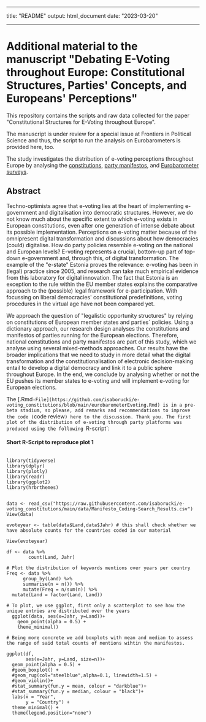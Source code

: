 ------------------------------------------------------------------------

title: "README" output: html_document date: "2023-03-20"

------------------------------------------------------------------------

# Additional material to the manuscript "Debating E-Voting throughout Europe: Constitutional Structures, Parties' Concepts, and Europeans' Perceptions"

This repository contains the scripts and raw data collected for the paper "Constitutional Structures for E-Voting throughout Europe".

The manuscript is under review for a special issue at Frontiers in Political Science and thus, the script to run the analysis on Eurobarometers is provided here, too.

The study investigates the distribution of e-voting perceptions throughout Europe by analysing the [constitutions](https://github.com/isaborucki/e-voting_constitutions/tree/main/data), [party manifestos](https://github.com/isaborucki/e-voting_constitutions/tree/main/data), and [Eurobarometer surveys](https://search.gesis.org/research_data/ZA6653).

## Abstract

Techno-optimists agree that e-voting lies at the heart of implementing e-government and digitalisation into democratic structures. However, we do not know much about the specific extent to which e-voting exists in European constitutions, even after one generation of intense debate about its possible implementation. Perceptions on e-voting matter because of the omnipresent digital transformation and discussions about how democracies (could) digitalise. How do party policies resemble e-voting on the national and European levels? E-voting represents a crucial, bottom-up part of top-down e-government and, through this, of digital transformation. The example of the "e-state" Estonia proves the relevance: e-voting has been in (legal) practice since 2005, and research can take much empirical evidence from this laboratory for digital innovation. The fact that Estonia is an exception to the rule within the EU member states explains the comparative approach to the (possible) legal framework for e-participation. With focussing on liberal democracies' constitutional predefinitions, voting procedures in the virtual age have not been compared yet.

We approach the question of "legalistic opportunity structures" by relying on constitutions of European member states and parties´ policies. Using a dictionary approach, our research design analyses the constitutions and manifestos of parties running for the European elections. Therefore, national constitutions and party manifestos are part of this study, which we analyse using several mixed-methods approaches. Our results have the broader implications that we need to study in more detail what the digital transformation and the constitutionalisation of electronic decision-making entail to develop a digital democracy and link it to a public sphere throughout Europe. In the end, we conclude by analysing whether or not the EU pushes its member states to e-voting and will implement e-voting for European elections.

The [.Rmd`-File](https://github.com/isaborucki/e-voting_constitutions/blob/main/eurobarometerEvoting.Rmd) is in a pre-beta stadium, so please, add remarks and recommendations to improve the code (`code review`) here to the discussion. Thank you. The first plot of the distribution of e-voting through party platforms was produced using the following `R-script`:

#### Short R-Script to reproduce plot 1


```{r, echo=FALSE, message=FALSE}

library(tidyverse)
library(dplyr)
library(plotly)
library(readr)
library(ggplot2)
library(hrbrthemes)


data <- read_csv("https://raw.githubusercontent.com/isaborucki/e-voting_constitutions/main/data/Manifesto_Coding-Search_Results.csv")
View(data)

evoteyear <- table(data$Land,data$Jahr) # this shall check whether we have absolute counts for the countries coded in our material

View(evoteyear)

df <- data %>% 
        count(Land, Jahr)

# Plot the distribution of keywords mentions over years per country
Freq <- data %>% 
      group_by(Land) %>% 
      summarise(n = n()) %>% 
      mutate(Freq = n/sum(n)) %>% 
  mutate(Land = factor(Land, Land))

# To plot, we use ggplot, first only a scatterplot to see how the unique entries are distributed over the years
  ggplot(data, aes(x=Jahr, y=Land))+
    geom_point(alpha = 0.5) +
    theme_minimal()
  
# Being more concrete we add boxplots with mean and median to assess the range of said total counts of mentions wihtin the manifestos. 

ggplot(df,
       aes(x=Jahr, y=Land, size=n))+
  geom_point(alpha = 0.5) +
  #geom_boxplot() +
  #geom_rug(col="steelblue",alpha=0.1, linewidth=1.5) +
  #geom_violin()+
  #stat_summary(fun.y = mean, colour = "darkblue")+
  #stat_summary(fun.y = median, colour = "black")+
  labs(x = "Year",
       y = "Country") +
  theme_minimal() +
  theme(legend.position="none") 
  
```
